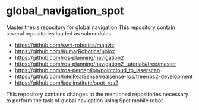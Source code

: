 # global_navigation_spot
Master thesis repository for global navigation
This repository contain several repositories loaded as submodules. 
- https://github.com/swri-robotics/mapviz
- https://github.com/KumarRobotics/ublox
- https://github.com/ros-planning/navigation2
- https://github.com/ros-planning/navigation2_tutorials/tree/master
- https://github.com/ros-perception/pointcloud_to_laserscan
- https://github.com/IntelRealSense/realsense-ros/tree/ros2-development
- https://github.com/bdaiinstitute/spot_ros2

This repository contains changes to the mentioned repositories necessary to perform the task of global navigation using Spot mobile robot.

